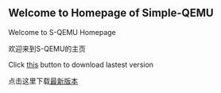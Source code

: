 ## Welcome to Homepage of Simple-QEMU
Welcome to S-QEMU Homepage 

欢迎来到S-QEMU的主页

Click [this](https://github.com/Reiz-L/Simple-QEMU/releases/tag/Ver210403) button to download lastest version

点击这里下载[最新版本](https://github.com/Reiz-L/Simple-QEMU/releases/tag/Ver210403)
